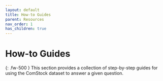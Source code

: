 ```yaml
---
layout: default
title: How-to Guides
parent: Resources
nav_order: 1
has_children: true
---
```


# How-to Guides
{: .fw-500 }
This section provides a collection of step-by-step guides for using the ComStock dataset to answer a given question. 